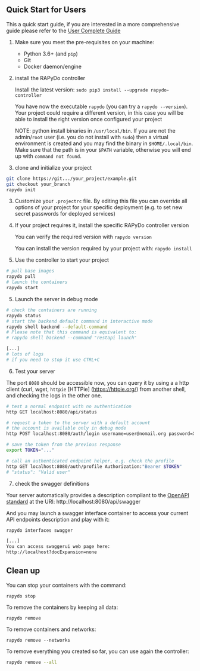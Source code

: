 ## Quick Start for Users

This a quick start guide, if you are interested in a more comprehensive guide please refer to the [User Complete Guide](user_guide.md)

1. Make sure you meet the pre-requisites on your machine:
    * Python 3.6+ (and `pip`) 
    * Git
    * Docker daemon/engine
    
2. install the RAPyDo controller

    Install the latest version: `sudo pip3 install --upgrade rapydo-controller`

    You have now the executable `rapydo` (you can try a `rapydo --version`). Your project could require a different version, in this case you will be able to install the right version once configured your project

    NOTE: python install binaries in `/usr/local/bin`. If you are not the admin/`root` user (i.e. you do not install with `sudo`) then a virtual environment is created and you may find the binary in `$HOME/.local/bin`. Make sure that the path is in your `$PATH` variable, otherwise you will end up with `command not found`.

3. clone and initialize your project

```bash
git clone https://git.../your_project/example.git
git checkout your_branch
rapydo init
```

3. Customize your `.projectrc` file. By editing this file you can override all options of your project for your specific deployment (e.g. to set new secret passwords for deployed services)

4. If your project requires it, install the specific RAPyDo controller version

   You can verify the required version with `rapydo version`

   You can install the version required by your project with: `rapydo install`

5. Use the controller to start your project

```bash
# pull base images
rapydo pull
# launch the containers
rapydo start
```

5. Launch the server in debug mode

```bash
# check the containers are running
rapydo status
# start the backend default command in interactive mode
rapydo shell backend --default-command
# Please note that this command is equivalent to:
# rapydo shell backend --command "restapi launch"

[...]
# lots of logs
# if you need to stop it use CTRL+C
```

6. Test your server

The port `8080` should be accessible now, you can query it by using a a http client (curl, wget, `httpie` [HTTPie] (https://httpie.org/) from another shell, and checking the logs in the other one.

```bash
# test a normal endpoint with no authentication
http GET localhost:8080/api/status

# request a token to the server with a default account
# the account is available only in debug mode
http POST localhost:8080/auth/login username=user@nomail.org password=XXX

# save the token from the previous response
export TOKEN="..."

# call an authenticated endpoint helper, e.g. check the profile
http GET localhost:8080/auth/profile Authorization:"Bearer $TOKEN"
# "status": "Valid user"
```

7. check the swagger definitions

Your server automatically provides a description compliant to the [OpenAPI standard]() at the URI:
http://localhost:8080/api/swagger

And you may launch a swagger interface container to access your current API endpoints description and play with it:

```bash
rapydo interfaces swagger

[...]
You can access swaggerui web page here:
http://localhost?docExpansion=none
```



## Clean up

You can stop your containers with the command:

```
rapydo stop
```

To remove the containers by keeping all data:

```
rapydo remove
```

To remove containers and networks:

```
rapydo remove --networks
```

To remove everything you created so far, you can use again the controller:

```bash
rapydo remove --all
```


